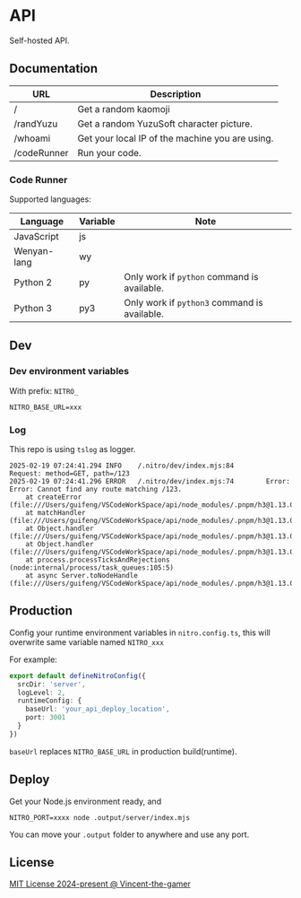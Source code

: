 # API

Self-hosted API.

## Documentation
| URL | Description |
| - | - |
| / | Get a random kaomoji |
| /randYuzu | Get a random YuzuSoft character picture. |
| /whoami | Get your local IP of the machine you are using. |
| /codeRunner | Run your code. |

### Code Runner

Supported languages:

| Language | Variable | Note |
|  -     |   - | - |
| JavaScript | js |  |
| Wenyan-lang| wy | |
| Python 2 | py | Only work if `python` command is available. |
| Python 3 | py3 | Only work if `python3` command is available. |

## Dev

### Dev environment variables

With prefix: `NITRO_`

```
NITRO_BASE_URL=xxx
```

### Log

This repo is using `tslog` as logger.

```log
2025-02-19 07:24:41.294 INFO    /.nitro/dev/index.mjs:84        Request: method=GET, path=/123
2025-02-19 07:24:41.296 ERROR   /.nitro/dev/index.mjs:74        Error: Error: Cannot find any route matching /123.
    at createError (file:///Users/guifeng/VSCodeWorkSpace/api/node_modules/.pnpm/h3@1.13.0/node_modules/h3/dist/index.mjs:78:15)
    at matchHandler (file:///Users/guifeng/VSCodeWorkSpace/api/node_modules/.pnpm/h3@1.13.0/node_modules/h3/dist/index.mjs:2164:16)
    at Object.handler (file:///Users/guifeng/VSCodeWorkSpace/api/node_modules/.pnpm/h3@1.13.0/node_modules/h3/dist/index.mjs:2203:19)
    at Object.handler (file:///Users/guifeng/VSCodeWorkSpace/api/node_modules/.pnpm/h3@1.13.0/node_modules/h3/dist/index.mjs:1978:31)
    at process.processTicksAndRejections (node:internal/process/task_queues:105:5)
    at async Server.toNodeHandle (file:///Users/guifeng/VSCodeWorkSpace/api/node_modules/.pnpm/h3@1.13.0/node_modules/h3/dist/index.mjs:2270:7)

```

## Production

Config your runtime environment variables in `nitro.config.ts`, this will overwrite same variable
named `NITRO_xxx`

For example:

```ts
export default defineNitroConfig({
  srcDir: 'server',
  logLevel: 2,
  runtimeConfig: {
    baseUrl: 'your_api_deploy_location',
    port: 3001
  }
})
```

`baseUrl` replaces `NITRO_BASE_URL` in production build(runtime).

## Deploy

Get your Node.js environment ready, and

```shell
NITRO_PORT=xxxx node .output/server/index.mjs
```

You can move your `.output` folder to anywhere and use any port.

## License

[MIT License 2024-present @ Vincent-the-gamer](./LICENSE)
